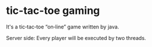 # tic-tac-toe gaming
It's a tic‐tac‐toe “on‐line” game written by java.

Server side:
	Every player will be executed by two threads.
